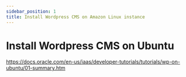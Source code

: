```yaml
---
sidebar_position: 1
title: Install Wordpress CMS on Amazon Linux instance
---
```


# Install Wordpress CMS on Ubuntu

https://docs.oracle.com/en-us/iaas/developer-tutorials/tutorials/wp-on-ubuntu/01-summary.htm